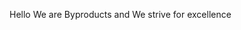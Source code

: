 Hello We are Byproducts and We strive for excellence


<!---
byproducts/byproducts is a ✨ special ✨ repository because its `README.md` (this file) appears on your GitHub profile.
You can click the Preview link to take a look at your changes.
--->

